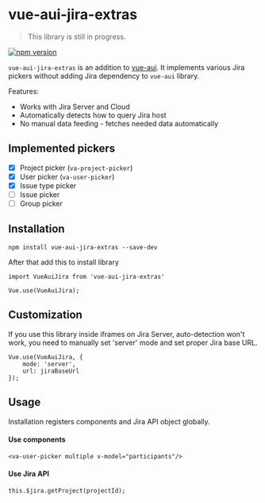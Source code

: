 # vue-aui-jira-extras

> This library is still in progress.

[![npm version](https://badge.fury.io/js/vue-aui-jira-extras.svg)](https://badge.fury.io/js/vue-aui-jira-extras)

`vue-aui-jira-extras` is an addition to [vue-aui](https://github.com/spartez/vue-aui). It implements various Jira pickers without adding Jira dependency to `vue-aui` library.

Features:

* Works with Jira Server and Cloud
* Automatically detects how to query Jira host
* No manual data feeding - fetches needed data automatically

## Implemented pickers

* [x] Project picker (`va-project-picker`)
* [x] User picker (`va-user-picker`)
* [x] Issue type picker
* [ ] Issue picker
* [ ] Group picker

## Installation

    npm install vue-aui-jira-extras --save-dev
    
After that add this to install library
    
    import VueAuiJira from 'vue-aui-jira-extras'

    Vue.use(VueAuiJira);
    
    
## Customization

If you use this library inside iframes on Jira Server, auto-detection won't work, you need to manually set 'server' mode and set proper Jira base URL.

    Vue.use(VueAuiJira, {
        mode: 'server',
        url: jiraBaseUrl
    });

## Usage

Installation registers components and Jira API object globally.

#### Use components

    <va-user-picker multiple v-model="participants"/>

#### Use Jira API

    this.$jira.getProject(projectId);
